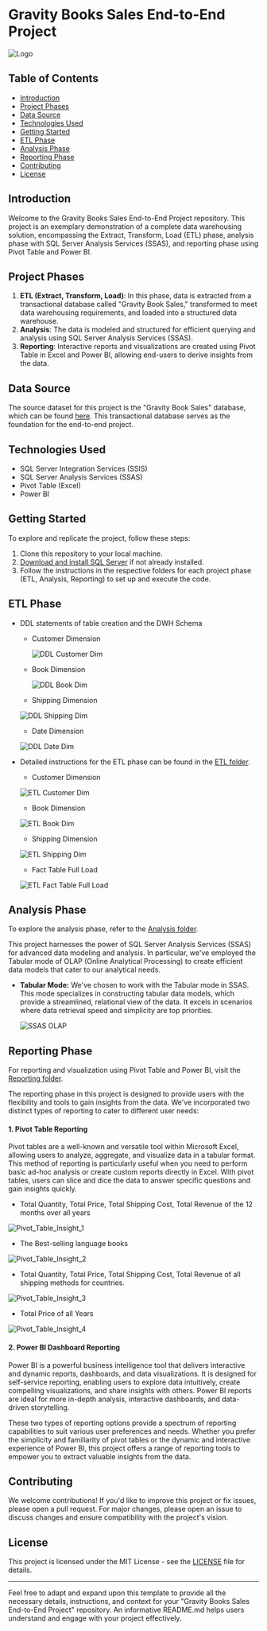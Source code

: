 # Gravity Books Sales End-to-End Project
![Logo](https://github.com/3amory99/Gravity-Books-Sales-End-to-End-Project/blob/master/Project%20Screenshots/gravity%20logo.png)
## Table of Contents
- [Introduction](#introduction)
- [Project Phases](#project-phases)
- [Data Source](#data-source)
- [Technologies Used](#technologies-used)
- [Getting Started](#getting-started)
- [ETL Phase](#etl-phase)
- [Analysis Phase](#analysis-phase)
- [Reporting Phase](#reporting-phase)
- [Contributing](#contributing)
- [License](#license)

## Introduction
Welcome to the Gravity Books Sales End-to-End Project repository. This project is an exemplary demonstration of a complete data warehousing solution, encompassing the Extract, Transform, Load (ETL) phase, analysis phase with SQL Server Analysis Services (SSAS), and reporting phase using Pivot Table and Power BI.

## Project Phases
1. **ETL (Extract, Transform, Load)**: In this phase, data is extracted from a transactional database called "Gravity Book Sales," transformed to meet data warehousing requirements, and loaded into a structured data warehouse.
2. **Analysis**: The data is modeled and structured for efficient querying and analysis using SQL Server Analysis Services (SSAS).
3. **Reporting**: Interactive reports and visualizations are created using Pivot Table in Excel and Power BI, allowing end-users to derive insights from the data.

## Data Source
The source dataset for this project is the "Gravity Book Sales" database, which can be found [here](https://github.com/bbrumm/databasestar/tree/main/sample_databases/sample_db_gravity/gravity_sqlserver). This transactional database serves as the foundation for the end-to-end project.

## Technologies Used
- SQL Server Integration Services (SSIS)
- SQL Server Analysis Services (SSAS)
- Pivot Table (Excel)
- Power BI

## Getting Started
To explore and replicate the project, follow these steps:
1. Clone this repository to your local machine.
2. [Download and install SQL Server](https://www.microsoft.com/en-us/sql-server/sql-server-downloads) if not already installed.
3. Follow the instructions in the respective folders for each project phase (ETL, Analysis, Reporting) to set up and execute the code.

## ETL Phase


* DDL statements of table creation and the DWH Schema
  
  * Customer Dimension
    
    ![DDL Customer Dim](https://github.com/3amory99/Gravity-Books-Sales-End-to-End-Project/blob/master/Project%20Screenshots/Customer%20Dim.PNG)
    
  * Book Dimension
    
    ![DDL Book Dim](https://github.com/3amory99/Gravity-Books-Sales-End-to-End-Project/blob/master/Project%20Screenshots/Book%20Dim.PNG)
    
   * Shipping Dimension
     
    ![DDL Shipping Dim](https://github.com/3amory99/Gravity-Books-Sales-End-to-End-Project/blob/master/Project%20Screenshots/Shipping%20Dim.PNG)
  
   * Date Dimension
     
    ![DDL Date Dim](https://github.com/3amory99/Gravity-Books-Sales-End-to-End-Project/blob/master/Project%20Screenshots/Date%20Dim.PNG)





* Detailed instructions for the ETL phase can be found in the [ETL folder](/ETL).

   * Customer Dimension
   
    ![ETL Customer Dim](https://github.com/3amory99/Gravity-Books-Sales-End-to-End-Project/blob/master/Project%20Screenshots/ETL%20Customer%20Dim.PNG)

   * Book Dimension
   
    ![ETL Book Dim](https://github.com/3amory99/Gravity-Books-Sales-End-to-End-Project/blob/master/Project%20Screenshots/ETL%20Book%20Dim.PNG)

   * Shipping Dimension
   
    ![ETL Shipping Dim](https://github.com/3amory99/Gravity-Books-Sales-End-to-End-Project/blob/master/Project%20Screenshots/ETL%20Shipping%20Dim.PNG)

   * Fact Table Full Load
   
    ![ETL Fact Table Full Load](https://github.com/3amory99/Gravity-Books-Sales-End-to-End-Project/blob/master/Project%20Screenshots/ETL%20Fact%20Table%20Full%20Load.PNG)

## Analysis Phase
To explore the analysis phase, refer to the [Analysis folder](/Analysis).

This project harnesses the power of SQL Server Analysis Services (SSAS) for advanced data modeling and analysis. In particular, we've employed the Tabular mode of OLAP (Online Analytical Processing) to create efficient data models that cater to our analytical needs.

- **Tabular Mode:** We've chosen to work with the Tabular mode in SSAS. This mode specializes in constructing tabular data models, which provide a streamlined, relational view of the data. It excels in scenarios where data retrieval speed and simplicity are top priorities.

    ![SSAS OLAP](https://github.com/3amory99/Gravity-Books-Sales-End-to-End-Project/blob/master/Project%20Screenshots/Cube%20Browsing%20OLAP.PNG)


## Reporting Phase
For reporting and visualization using Pivot Table and Power BI, visit the [Reporting folder](/Reporting).

The reporting phase in this project is designed to provide users with the flexibility and tools to gain insights from the data. We've incorporated two distinct types of reporting to cater to different user needs:

#### 1. Pivot Table Reporting

Pivot tables are a well-known and versatile tool within Microsoft Excel, allowing users to analyze, aggregate, and visualize data in a tabular format. This method of reporting is particularly useful when you need to perform basic ad-hoc analysis or create custom reports directly in Excel. With pivot tables, users can slice and dice the data to answer specific questions and gain insights quickly.

* Total Quantity, Total Price, Total Shipping Cost, Total Revenue of the 12 months over all years

![Pivot_Table_Insight_1](https://github.com/3amory99/Gravity-Books-Sales-End-to-End-Project/blob/master/Project%20Screenshots/PP%20Insight%201.PNG)

* The Best-selling language books
    
![Pivot_Table_Insight_2](https://github.com/3amory99/Gravity-Books-Sales-End-to-End-Project/blob/master/Project%20Screenshots/PP%20Insight%202.PNG)

* Total Quantity, Total Price, Total Shipping Cost, Total Revenue of all shipping methods for countries.

![Pivot_Table_Insight_3](https://github.com/3amory99/Gravity-Books-Sales-End-to-End-Project/blob/master/Project%20Screenshots/PP%20Insight%203.PNG)

* Total Price of all Years
  
![Pivot_Table_Insight_4](https://github.com/3amory99/Gravity-Books-Sales-End-to-End-Project/blob/master/Project%20Screenshots/PP%20Insight%204.PNG)



#### 2. Power BI Dashboard Reporting

Power BI is a powerful business intelligence tool that delivers interactive and dynamic reports, dashboards, and data visualizations. It is designed for self-service reporting, enabling users to explore data intuitively, create compelling visualizations, and share insights with others. Power BI reports are ideal for more in-depth analysis, interactive dashboards, and data-driven storytelling.

These two types of reporting options provide a spectrum of reporting capabilities to suit various user preferences and needs. Whether you prefer the simplicity and familiarity of pivot tables or the dynamic and interactive experience of Power BI, this project offers a range of reporting tools to empower you to extract valuable insights from the data.

## Contributing
We welcome contributions! If you'd like to improve this project or fix issues, please open a pull request. For major changes, please open an issue to discuss changes and ensure compatibility with the project's vision.

## License
This project is licensed under the MIT License - see the [LICENSE](LICENSE) file for details.

---

Feel free to adapt and expand upon this template to provide all the necessary details, instructions, and context for your "Gravity Books Sales End-to-End Project" repository. An informative README.md helps users understand and engage with your project effectively.
